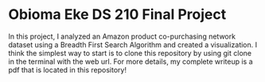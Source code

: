 # Obioma Eke DS 210 Final Project

In this project, I analyzed an Amazon product co-purchasing network dataset using a Breadth First Search Algorithm and created a visualization. I think the simplest way to start is to clone this repository by using git clone in the terminal with the web url. For more details, my complete writeup is a pdf that is located in this repository!
